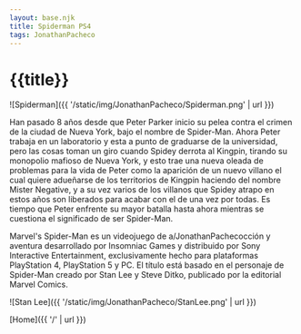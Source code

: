 ```yaml
---
layout: base.njk
title: Spiderman PS4
tags: JonathanPacheco
---
```


# {{title}}

![Spiderman]({{ '/static/img/JonathanPacheco/Spiderman.png' | url }})

Han pasado 8 años desde que Peter Parker inicio su pelea contra el crimen de la ciudad de Nueva York, bajo el nombre de Spider-Man. Ahora Peter trabaja en un laboratorio y esta a punto de graduarse de la universidad, pero las cosas toman un giro cuando Spidey derrota al Kingpin, tirando su monopolio mafioso de Nueva York, y esto trae una nueva oleada de problemas para la vida de Peter como la aparición de un nuevo villano el cual quiere adueñarse de los territorios de Kingpin haciendo del nombre Mister Negative, y a su vez varios de los villanos que Spidey atrapo en estos años son liberados para acabar con el de una vez por todas. Es tiempo que Peter enfrente su mayor batalla hasta ahora mientras se cuestiona el significado de ser Spider-Man.

Marvel's Spider-Man es un videojuego de a/JonathanPachecocción y aventura desarrollado por Insomniac Games y distribuido por Sony Interactive Entertainment, exclusivamente hecho para plataformas PlayStation 4, PlayStation 5 y PC. El título está basado en el personaje de Spider-Man creado por Stan Lee y Steve Ditko, publicado por la editorial Marvel Comics.

![Stan Lee]({{ '/static/img/JonathanPacheco/StanLee.png' | url }})

[Home]({{ '/' | url }})